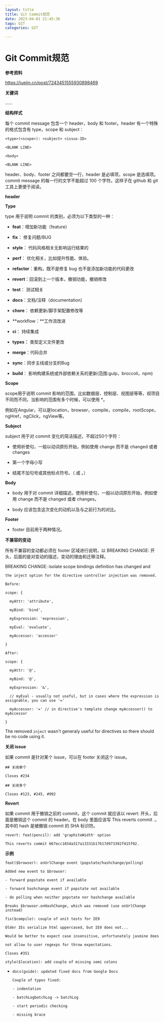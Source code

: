 ```yaml
---
layout: title
title: Git Commit规范
date: 2023-04-01 21:45:36
tags: GIT
categories: GIT

---
```


#  Git Commit规范

<!-- more -->

**参考资料**

https://juejin.cn/post/7243451555930898469

**关键词**

……

**结构样式**

每个 commit message 包含一个 header，body 和 footer。header 有一个特殊的格式包含有 type，scope 和 subject：

```
<type>(<scope>): <subject> <issus-ID>

<BLANK LINE>

<body>

<BLANK LINE>
```



<footer>

header、body、footer 之间都要空一行，header 是必填项，scope 是选填项。commit message 的每一行的文字不能超过 100 个字符。这样子在 github 和 git 工具上更便于阅读。

**header**

**Type**

type 用于说明 commit 的类别，必须为以下类型的一种：

- **feat**：增加新功能（feature）
- **fix**： 修复问题/BUG

- **style**： 代码风格相关无影响运行结果的

- **perf**： 优化相关，比如提升性能、体验。

- **refactor**：重构，既不是修复 bug 也不是添加新功能的代码更改

- **revert**：回滚到上一个版本，撤销功能，撤销修改

- **test**： 测试相关

- **docs**：文档/注释（documentation）
- **chore**： 依赖更新/脚手架配置修改等

- **workflow：**工作流改进

- **ci**： 持续集成

- **types：** 类型定义文件更改

- **merge**：代码合并

- **sync**：同步主线或分支的Bug

- **build**： 影响构建系统或外部依赖关系的更新(范围:gulp，broccoli，npm)

**Scope**

scope用于说明 commit 影响的范围，比如数据层、控制层、视图层等等，视项目不同而不同，当影响的范围有多个时候，可以使用 *。

例如在Angular，可以是location，browser，compile，compile，rootScope， ngHref，ngClick，ngView等。

**Subject**

subject 用于对 commit 变化的简洁描述，不超过50个字符：

- 使用祈使句，一般以动词原形开始，例如使用 change 而不是 changed 或者 changes

- 第一个字母小写

- 结尾不加句号或其他标点符号。（.或 。）


**Body**

- body 用于对 commit 详细描述。使用祈使句，一般以动词原形开始，例如使用 change 而不是 changed 或者 changes。

- body 应该包含这次变化的动机以及与之前行为的对比。


**Footer**

- footer 目前用于两种情况。


**不兼容的变动**

所有不兼容的变动都必须在 footer 区域进行说明，以 BREAKING CHANGE: 开头，后面的是对变动的描述，变动的理由和迁移注释。

BREAKING CHANGE: isolate scope bindings definition has changed and

    the inject option for the directive controller injection was removed.
    
    Before:
    
    scope: {
    
      myAttr: 'attribute',
    
      myBind: 'bind',
    
      myExpression: 'expression',
    
      myEval: 'evaluate',
    
      myAccessor: 'accessor'
    
    }
    
    After:
    
    scope: {
    
      myAttr: '@',
    
      myBind: '@',
    
      myExpression: '&',
    
      // myEval - usually not useful, but in cases where the expression is assignable, you can use '='
    
      myAccessor: '=' // in directive's template change myAccessor() to myAccessor
    
    }

 The removed `inject` wasn't generaly useful for directives so there should be no code using it.

**关闭 issue**

如果 commit 是针对某个 issue，可以在 footer 关闭这个 issue。

```
## 关闭单个

Closes #234

## 关闭多个

Closes #123, #245, #992
```

**Revert**

如果 commit 用于撤销之前的 commit，这个 commit 就应该以 revert: 开头，后面是撤销这个 commit 的 header。在 body 里面应该写 This reverts commit <hash>.，其中的 hash 是被撤销 commit 的 SHA 标识符。

```
revert: feat(pencil): add 'graphiteWidth' option

This reverts commit 667ecc1654a317a13331b17617d973392f415f02.
```

**示例**

```
feat($browser): onUrlChange event (popstate/hashchange/polling)

Added new event to $browser:

- forward popstate event if available

- forward hashchange event if popstate not available

- do polling when neither popstate nor hashchange available

Breaks $browser.onHashChange, which was removed (use onUrlChange instead)
```

```
fix($compile): couple of unit tests for IE9

Older IEs serialize html uppercased, but IE9 does not...

Would be better to expect case insensitive, unfortunately jasmine does

not allow to user regexps for throw expectations.

Closes #351
```

```
style($location): add couple of missing semi colons
```

- ```
  docs(guide): updated fixed docs from Google Docs
  
  Couple of typos fixed:
  
  - indentation
  
  - batchLogbatchLog -> batchLog
  
  - start periodic checking
  
  - missing brace
  ```

  

